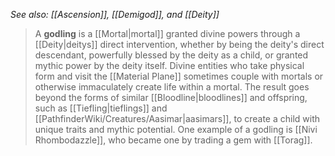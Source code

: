 *See also: [[Ascension]], [[Demigod]], and [[Deity]]*
> A **godling** is a [[Mortal|mortal]] granted divine powers through a [[Deity|deitys]] direct intervention, whether by being the deity's direct descendant, powerfully blessed by the deity as a child, or granted mythic power by the deity itself.
> Divine entities who take physical form and visit the [[Material Plane]] sometimes couple with mortals or otherwise immaculately create life within a mortal. The result goes beyond the forms of similar [[Bloodline|bloodlines]] and offspring, such as [[Tiefling|tieflings]] and [[PathfinderWiki/Creatures/Aasimar|aasimars]], to create a child with unique traits and mythic potential.
> One example of a godling is [[Nivi Rhombodazzle]], who became one by trading a gem with [[Torag]].







